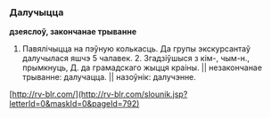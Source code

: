 ### Далучыцца
**дзеяслоў, закончанае трыванне**

1. Павялічыцца на пэўную колькасць. Да групы экскурсантаў далучылася яшчэ 5 чалавек. 2. Згадзіўшыся з кім-, чым-н., прымкнуць, Д. да грамадскаго жыцця краіны. || незакончанае трыванне: далучацца. || назоўнік: далучэнне.

<a rel="author">[http://rv-blr.com/](http://rv-blr.com/slounik.jsp?letterId=0&maskId=0&pageId=792)</a>
